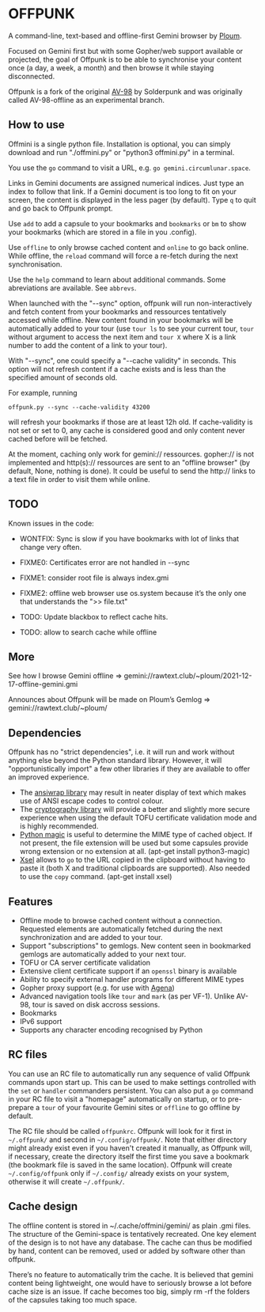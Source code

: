 # OFFPUNK

A command-line, text-based and offline-first Gemini browser by [Ploum](https://ploum.net).

Focused on Gemini first but with some Gopher/web support available or projected, the goal of Offpunk is to be able to synchronise your content once (a day, a week, a month) and then browse it while staying disconnected.

Offpunk is a fork of the original [AV-98](https://tildegit.org/solderpunk/AV-98) by Solderpunk and was originally called AV-98-offline as an experimental branch.

## How to use

Offmini is a single python file. Installation is optional, you can simply download and run "./offmini.py" or "python3 offmini.py" in a terminal.

You use the `go` command to visit a URL, e.g. `go gemini.circumlunar.space`.

Links in Gemini documents are assigned numerical indices.  Just type an index to
follow that link. If a Gemini document is too long to fit on your screen, the content is displayed in the less pager (by default). Type `q` to quit and go back to Offpunk prompt.

Use `add` to add a capsule to your bookmarks and `bookmarks` or `bm` to show your bookmarks (which are stored in a file in you .config).

Use `offline` to only browse cached content and `online` to go back online. While offline, the `reload` command will force a re-fetch during the next synchronisation.

Use the `help` command to learn about additional commands. Some abreviations are available. See `abbrevs`.

When launched with the "--sync" option, offpunk will run non-interactively and fetch content from your bookmarks and ressources tentatively accessed while offline. New content found in your bookmarks will be automatically added to your tour (use `tour ls` to see your current tour, `tour` without argument to access the next item and `tour X` where X is a link number to add the content of a link to your tour).

With "--sync", one could specify a "--cache validity" in seconds. This option will not refresh content if a cache exists and is less than the specified amount of seconds old.

For example, running

`offpunk.py --sync --cache-validity 43200`

will refresh your bookmarks if those are at least 12h old. If cache-validity is not set or set to 0, any cache is considered good and only content never cached before will be fetched. 

At the moment, caching only work for gemini:// ressources. gopher:// is not implemented and http(s):// ressources are sent to an "offline browser" (by default, None, nothing is done). It could be useful to send the http:// links to a text file in order to visit them while online.

## TODO

Known issues in the code:
* WONTFIX: Sync is slow if you have bookmarks with lot of links that change very often.
* FIXME0: Certificates error are not handled in --sync
* FIXME1: consider root file is always index.gmi
* FIXME2: offline web browser use os.system because it’s the only one that understands the ">> file.txt"

* TODO: Update blackbox to reflect cache hits.
* TODO: allow to search cache while offline

## More

See how I browse Gemini offline => gemini://rawtext.club/~ploum/2021-12-17-offline-gemini.gmi

Announces about Offpunk will be made on Ploum’s Gemlog  => gemini://rawtext.club/~ploum/


## Dependencies

Offpunk has no "strict dependencies", i.e. it will run and work without anything
else beyond the Python standard library.  However, it will "opportunistically
import" a few other libraries if they are available to offer an improved
experience.

* The [ansiwrap library](https://pypi.org/project/ansiwrap/) may result in
  neater display of text which makes use of ANSI escape codes to control colour.
* The [cryptography library](https://pypi.org/project/cryptography/) will
  provide a better and slightly more secure experience when using the default
  TOFU certificate validation mode and is highly recommended.
* [Python magic](https://github.com/ahupp/python-magic/) is useful to determine the MIME type of cached object. If not present, the file extension will be used but some capsules provide wrong extension or no extension at all. (apt-get install python3-magic)
* [Xsel](http://www.vergenet.net/~conrad/software/xsel/) allows to `go` to the URL copied in the clipboard without having to paste it (both X and traditional clipboards are supported). Also needed to use the `copy` command. (apt-get install xsel)

## Features

* Offline mode to browse cached content without a connection. Requested elements are automatically fetched during the next synchronization and are added to your tour.
* Support "subscriptions" to gemlogs. New content seen in bookmarked gemlogs are automatically added to your next tour.
* TOFU or CA server certificate validation
* Extensive client certificate support if an `openssl` binary is available
* Ability to specify external handler programs for different MIME types
* Gopher proxy support (e.g. for use with
  [Agena](https://tildegit.org/solderpunk/agena))
* Advanced navigation tools like `tour` and `mark` (as per VF-1). Unlike AV-98, tour is saved on disk accross sessions. 
* Bookmarks
* IPv6 support
* Supports any character encoding recognised by Python

## RC files

You can use an RC file to automatically run any sequence of valid Offpunk
commands upon start up.  This can be used to make settings controlled with the
`set` or `handler` commanders persistent.  You can also put a `go` command in
your RC file to visit a "homepage" automatically on startup, or to pre-prepare
a `tour` of your favourite Gemini sites or `offline` to go offline by default.

The RC file should be called `offpunkrc`.  Offpunk will look for it first in
`~/.offpunk/` and second in `~/.config/offpunk/`.  Note that either directory might
already exist even if you haven't created it manually, as Offpunk will, if
necessary, create the directory itself the first time you save a bookmark (the
bookmark file is saved in the same location).  Offpunk will create
`~/.config/offpunk` only if `~/.config/` already exists on your system, otherwise
it will create `~/.offpunk/`.


## Cache design

The offline content is stored in ~/.cache/offmini/gemini/ as plain .gmi files. The structure of the Gemini-space is tentatively recreated. One key element of the design is to not have any database. The cache can thus be modified by hand, content can be removed, used or added by software other than offpunk.

There’s no feature to automatically trim the cache. It is believed that gemini content being lightweight, one would have to seriously browse a lot before cache size is an issue. If cache becomes too big, simply rm -rf the folders of the capsules taking too much space.
